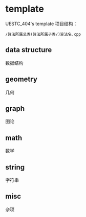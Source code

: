 # template
UESTC_404's template
项目结构：
```
/算法所属总类(算法所属子类/)算法名.cpp
```
## data structure
数据结构

## geometry
几何

## graph
图论

## math
数学

## string
字符串

## misc
杂项
